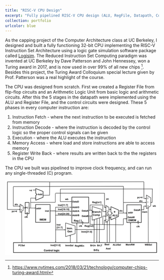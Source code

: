 ```yaml
---
title: "RISC-V CPU Design"
excerpt: "Fully pipelined RISC-V CPU design (ALU, RegFile, Datapath, Control) in logic gate simulator [(read more)](https://rohansinha.nl/portfolio/projects-6/) <br/><img src='/images/datapath_fpic.jpg'>"
collection: portfolio
urlcolor: blue
---
```


As the capping project of the Computer Architecture class at UC Berkeley, I designed and built a fully functioning 32-bit CPU implementing the RISC-V Instruction Set Architecture using a logic gate simulation software package called [Logisim](http://www.cburch.com/logisim/). The Reduced Instruction Set Computing paradigm was invented at UC Berkeley by Dave Patterson and John Hennessey, won a Turing award in 2017, and is now used in over 99% of all new chips [^fn1]. Besides this project, the Turing Award Colloquium special lecture given by Prof. Patterson was a real highlight of the course. 

The CPU was designed from scratch. First we created a Register File from flip-flop circuits and an Arithmetic Logic Unit from basic logic and arithmetic circuits. After this the 5 stages in the datapath were implemented using the ALU and Register File, and the control circuits were designed. These 5 phases in every computer instruction are: 

1. Instruction Fetch - where the next instruction to be executed is fetched from memory
2. Instruction Decode - where the instruction is decoded by the control logic so the proper control signals can be given
3. Execution - where the ALU executes the instruction
4. Memory Access - where load and store instructions are able to access memory
5. Register Write Back - where results are written back to the the registers in the CPU

The CPU we built was pipelined to improve clock frequency, and can run any single-threaded (C) program. 

![CPU pic](/images/datapath.jpg) 

[^fn1]: https://www.nytimes.com/2018/03/21/technology/computer-chips-turing-award.html 
